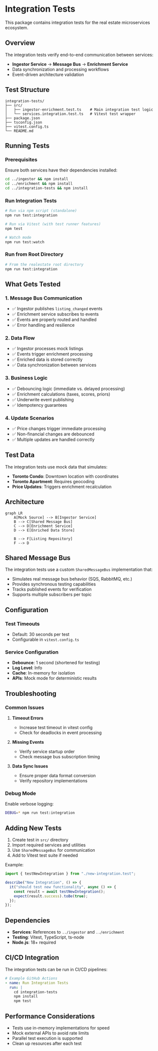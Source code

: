 # Integration Tests

This package contains integration tests for the real estate microservices ecosystem.

## Overview

The integration tests verify end-to-end communication between services:

- **Ingestor Service** → **Message Bus** → **Enrichment Service**
- Data synchronization and processing workflows
- Event-driven architecture validation

## Test Structure

```
integration-tests/
├── src/
│   ├── ingestor-enrichment.test.ts    # Main integration test logic
│   └── services.integration.test.ts   # Vitest test wrapper
├── package.json
├── tsconfig.json
├── vitest.config.ts
└── README.md
```

## Running Tests

### Prerequisites

Ensure both services have their dependencies installed:

```bash
cd ../ingestor && npm install
cd ../enrichment && npm install
cd ../integration-tests && npm install
```

### Run Integration Tests

```bash
# Run via npm script (standalone)
npm run test:integration

# Run via Vitest (with test runner features)
npm test

# Watch mode
npm run test:watch
```

### Run from Root Directory

```bash
# From the realestate root directory
npm run test:integration
```

## What Gets Tested

### 1. Message Bus Communication

- ✅ Ingestor publishes `listing_changed` events
- ✅ Enrichment service subscribes to events
- ✅ Events are properly routed and handled
- ✅ Error handling and resilience

### 2. Data Flow

- ✅ Ingestor processes mock listings
- ✅ Events trigger enrichment processing
- ✅ Enriched data is stored correctly
- ✅ Data synchronization between services

### 3. Business Logic

- ✅ Debouncing logic (immediate vs. delayed processing)
- ✅ Enrichment calculations (taxes, scores, priors)
- ✅ Underwrite event publishing
- ✅ Idempotency guarantees

### 4. Update Scenarios

- ✅ Price changes trigger immediate processing
- ✅ Non-financial changes are debounced
- ✅ Multiple updates are handled correctly

## Test Data

The integration tests use mock data that simulates:

- **Toronto Condo**: Downtown location with coordinates
- **Toronto Apartment**: Requires geocoding
- **Price Updates**: Triggers enrichment recalculation

## Architecture

```mermaid
graph LR
    A[Mock Source] --> B[Ingestor Service]
    B --> C[Shared Message Bus]
    C --> D[Enrichment Service]
    D --> E[Enriched Data Store]

    B --> F[Listing Repository]
    F --> D
```

## Shared Message Bus

The integration tests use a custom `SharedMessageBus` implementation that:

- Simulates real message bus behavior (SQS, RabbitMQ, etc.)
- Provides synchronous testing capabilities
- Tracks published events for verification
- Supports multiple subscribers per topic

## Configuration

### Test Timeouts

- Default: 30 seconds per test
- Configurable in `vitest.config.ts`

### Service Configuration

- **Debounce**: 1 second (shortened for testing)
- **Log Level**: Info
- **Cache**: In-memory for isolation
- **APIs**: Mock mode for deterministic results

## Troubleshooting

### Common Issues

1. **Timeout Errors**

   - Increase test timeout in vitest config
   - Check for deadlocks in event processing

2. **Missing Events**

   - Verify service startup order
   - Check message bus subscription timing

3. **Data Sync Issues**
   - Ensure proper data format conversion
   - Verify repository implementations

### Debug Mode

Enable verbose logging:

```bash
DEBUG=* npm run test:integration
```

## Adding New Tests

1. Create test in `src/` directory
2. Import required services and utilities
3. Use `SharedMessageBus` for communication
4. Add to Vitest test suite if needed

Example:

```typescript
import { testNewIntegration } from "./new-integration.test";

describe("New Integration", () => {
  it("should test new functionality", async () => {
    const result = await testNewIntegration();
    expect(result.success).toBe(true);
  });
});
```

## Dependencies

- **Services**: References to `../ingestor` and `../enrichment`
- **Testing**: Vitest, TypeScript, ts-node
- **Node.js**: 18+ required

## CI/CD Integration

The integration tests can be run in CI/CD pipelines:

```yaml
# Example GitHub Actions
- name: Run Integration Tests
  run: |
    cd integration-tests
    npm install
    npm test
```

## Performance Considerations

- Tests use in-memory implementations for speed
- Mock external APIs to avoid rate limits
- Parallel test execution is supported
- Clean up resources after each test
